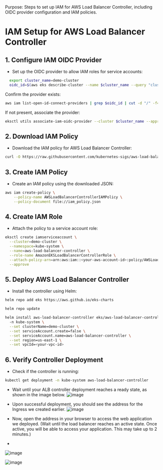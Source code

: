 Purpose: Steps to set up IAM for AWS Load Balancer Controller, including OIDC provider configuration and IAM policies.

# IAM Setup for AWS Load Balancer Controller

## 1. Configure IAM OIDC Provider
- Set up the OIDC provider to allow IAM roles for service accounts:

```bash
  export cluster_name=demo-cluster
  oidc_id=$(aws eks describe-cluster --name $cluster_name --query "cluster.identity.oidc.issuer" --output text | cut -d '/' -f 5)
```

Confirm the provider exists:

```bash
aws iam list-open-id-connect-providers | grep $oidc_id | cut -d "/" -f4
```
If not present, associate the provider:
```bash
eksctl utils associate-iam-oidc-provider --cluster $cluster_name --approve
```

## 2. Download IAM Policy
- Download the IAM policy for AWS Load Balancer Controller:

```bash
curl -O https://raw.githubusercontent.com/kubernetes-sigs/aws-load-balancer-controller/v2.5.4/docs/install/iam_policy.json
```

## 3. Create IAM Policy
- Create an IAM policy using the downloaded JSON:

```bash
aws iam create-policy \
    --policy-name AWSLoadBalancerControllerIAMPolicy \
    --policy-document file://iam_policy.json
```

## 4. Create IAM Role
- Attach the policy to a service account role:

```bash
eksctl create iamserviceaccount \
  --cluster=demo-cluster \
  --namespace=kube-system \
  --name=aws-load-balancer-controller \
  --role-name AmazonEKSLoadBalancerControllerRole \
  --attach-policy-arn=arn:aws:iam::<your-aws-account-id>:policy/AWSLoadBalancerControllerIAMPolicy \
  --approve
```

## 5. Deploy AWS Load Balancer Controller
- Install the controller using Helm:

```bash
helm repo add eks https://aws.github.io/eks-charts
```
```bash
helm repo update
```
```bash
helm install aws-load-balancer-controller eks/aws-load-balancer-controller \            
  -n kube-system \
  --set clusterName=demo-cluster \
  --set serviceAccount.create=false \
  --set serviceAccount.name=aws-load-balancer-controller \
  --set region=us-east-1 \
  --set vpcId=<your-vpc-id>
```

## 6. Verify Controller Deployment
- Check if the controller is running:

```bash
kubectl get deployment -n kube-system aws-load-balancer-controller
```
- Wait until your ALB controller deployment reaches a ready state, as shown in the image below.
![image](https://github.com/user-attachments/assets/ff078280-55ae-4cfe-b531-22084e169f03)

- Upon successful deployment, you should see the address for the Ingress we created earlier.
![image](https://github.com/user-attachments/assets/881c52ea-32b3-4f28-813a-8ec790041aed)

- Now, open the address in your browser to access the web application we deployed. (Wait until the load balancer reaches an active state. Once active, you will be able to access your application. This may take up to 2 minutes.)
- 
![image](https://github.com/user-attachments/assets/43b7a7b3-b2f7-4ce8-804b-fab7ee5d47ef)

![image](https://github.com/user-attachments/assets/b52c5c66-7fbe-481f-b021-98e79c75125d)

